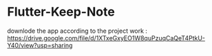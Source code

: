 # Flutter-Keep-Note








downlode the app according to the project work : https://drive.google.com/file/d/1XTxeGxyEO1W8quPzuqCaQeT4PtkU-Y40/view?usp=sharing
